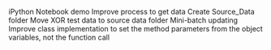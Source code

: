 iPython Notebook demo
Improve process to get data
Create Source_Data folder
Move XOR test data to source data folder
Mini-batch updating
Improve class implementation to set the method parameters from the object variables, not the function call